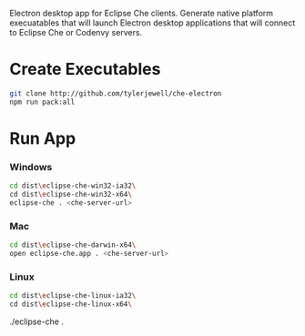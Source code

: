 Electron desktop app for Eclipse Che clients. Generate native platform execuatables that will launch Electron desktop applications that will connect to Eclipse Che or Codenvy servers.

# Create Executables
```sh
git clone http://github.com/tylerjewell/che-electron
npm run pack:all
```

# Run App

### Windows
```sh
cd dist\eclipse-che-win32-ia32\
cd dist\eclipse-che-win32-x64\
eclipse-che . <che-server-url>
```

### Mac
```sh
cd dist\eclipse-che-darwin-x64\
open eclipse-che.app . <che-server-url>
```

### Linux
```sh
cd dist\eclipse-che-linux-ia32\
cd dist\eclipse-che-linux-x64\
```

./eclipse-che . <che-server-url>
